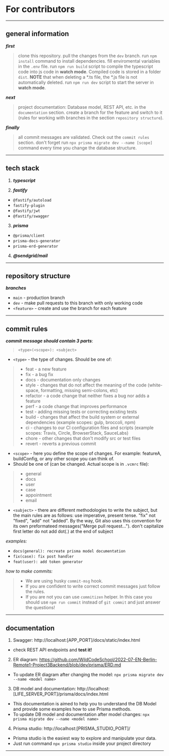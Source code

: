 # For contributors

---

## general information

**_first_**
> clone this repository.
> pull the changes from the `dev` branch.
> run `npm install` command to install dependencies.
> fill enviromental variables in the `.env` file.
> run `npm run build` script to compile the typescript code into js code in **watch mode**. Сompiled code is stored in a folder `dist`.
> **NOTE** that when deleting a *.ts file, the *.js file is not automatically deleted.
> run `npm run dev` script to start the server in **watch mode**.

**_next_**
> project documentation: Database model, REST API, etc. in the `documentation` section.
> create a branch for the feature and switch to it (rules for working with branches in the section `repository structure`).

**_finally_**
> all commit messages are validated. Check out the `commit rules` section.
> don't forget run `npx prisma migrate dev --name [scope]` command every time you change the database structure.

---

## tech stack

1. **_typescript_**

2. **_fastify_**
* `@fastify/autoload`
* `fastify-plugin`
* `@fastify/jwt`
* `@fastify/swagger`

3. **_prisma_**
* `@prisma/client`
* `prisma-docs-generator`
* `prisma-erd-generator`

4. **_@sendgrid/mail_**

---

## repository structure

**_branches_**
* `main` - production branch
* `dev` - make pull requests to this branch with only working code 
* `<feature>` - create and use the branch for each feature

---

## commit rules

**_commit message should contain 3 parts_**: 
> `<type>(<scope>): <subject>`

* `<type>` - the type of changes. Should be one of:
> * feat - a new feature 
> * fix - a bug fix
> * docs - documentation only changes 
> * style - changes that do not affect the meaning of the code (white-space, formatting, missing semi-colons, etc) 
> * refactor - a code change that neither fixes a bug nor adds a feature 
> * perf - a code change that improves performance 
> * test - adding missing tests or correcting existing tests
> * build - changes that affect the build system or external dependencies (example scopes: gulp, broccoli, npm) 
> * ci - changes to our CI configuration files and scripts (example scopes: Travis, Circle, BrowserStack, SauceLabs) 
> * chore - other changes that don't modify src or test files 
> * revert - reverts a previous commit 

* `<scope>` - here you define the scope of changes. For example: featureA, buildConfig, or any other scope you can think of.
* Should be one of (can be changed. Actual scope is in `.vcmrc` file): 
> * general
> * docs
> * user
> * case
> * appointment
> * email

* `<subject>` - there are different methodologies to write the subject, but the main rules are as follows:
use imperative, present tense. "fix" not "fixed", "add" not "added". By the way, Git also uses this convention for its own preformateed messages("Merge pull request...").
don't capitalize first letter
do not add dot(.) at the end of subject

*examples:*
* `docs(general): recreate prisma model documentation`
* `fix(case): fix post handler`
* `feat(user): add token generator`

*how to make commits:*
> * We are using husky `commit-msg` hook.
> * If you are confident to write correct commit messages just follow the rules.
> * If you are not you can use `commitizen` helper. In this case you should use `npm run commit` instead of `git commit` and just answer the questions! 

---

## documentation

1. Swagger: http://localhost:[APP_PORT]/docs/static/index.html
* check REST API endpoints and **test it!**
2. ER diagram: https://github.com/WildCodeSchool/2022-07-EN-Berlin-Remote1-Project3Backend/blob/dev/prisma/ERD.md
* To update ER diagram after changing the model: `npx prisma migrate dev --name <model name>`
3. DB model and documentation: http://localhost:[LIFE_SERVER_PORT]/prisma/docs/index.html
* This documentation is aimed to help you to understand the DB Model and provide some examples how to use Prisma methods. 
* To update DB model and documentation after model changes: `npx prisma migrate dev --name <model name>`
4. Prisma studio: http://localhost:[PRISMA_STUDIO_PORT]/
* Prisma studio is the easiest way to explore and manipulate your data.
* Just run command `npx prisma studio` inside your project directory 
 
---

